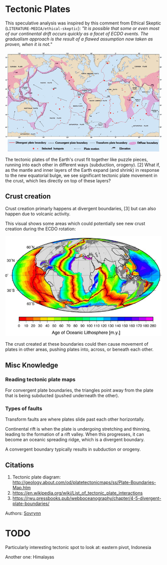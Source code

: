 # Tectonic Plates

This speculative analysis was inspired by this comment from Ethical Skeptic (`LITERATURE-MEDIA/ethical-skeptic`): *"It is possible that some or even most of our continental drift occurs quickly as a facet of ECDO events. The gradualism approach is the result of a flawed assumption now taken as proven, when it is not."*

![tectonic plate map](img/tectonic-plate-detailed-map.png "tectonic plate map")

The tectonic plates of the Earth's crust fit together like puzzle pieces, running into each other in different ways (subduction, orogeny). [2] What if, as the mantle and inner layers of the Earth expand (and shrink) in response to the new equatorial bulge, we see significant tectonic plate movement in the crust, which lies directly on top of these layers?

## Crust creation

Crust creation primarly happens at divergent boundaries, [3] but can also happen due to volcanic activity.

This visual shows some areas which could potentially see new crust creation during the ECDO rotation:

![lithosphere age visual](img/lithosphere-age.jpg "lithosphere age map")

The crust created at these boundaries could then cause movement of plates in other areas, pushing plates into, across, or beneath each other.

## Misc Knowledge

### Reading tectonic plate maps

For convergent plate boundaries, the triangles point away from the plate that is being subducted (pushed underneath the other).

### Types of faults

Transform faults are where plates slide past each other horizontally.

Continental rift is when the plate is undergoing stretching and thinning, leading to the formation of a rift valley. When this progresses, it can become an oceanic spreading ridge, which is a divergent boundary.

A convergent boundary typically results in subduction or orogeny.

## Citations

1. Tectonic plate diagram: http://geology.about.com/od/platetectonicmaps/ss/Plate-Boundaries-Map.htm
2. https://en.wikipedia.org/wiki/List_of_tectonic_plate_interactions
3. https://rwu.pressbooks.pub/webboceanography/chapter/4-5-divergent-plate-boundaries/

Authors: [Sovrynn](https://sovrynn.github.io)

# TODO

Particularly interesting tectonic spot to look at: eastern pivot, Indonesia

Another one: Himalayas